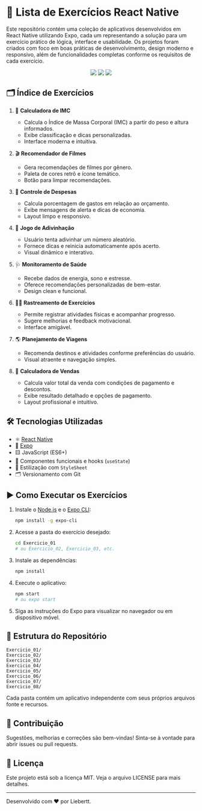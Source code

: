 # 📱 Lista de Exercícios React Native

Este repositório contém uma coleção de aplicativos desenvolvidos em React Native utilizando Expo, cada um representando a solução para um exercício prático de lógica, interface e usabilidade. Os projetos foram criados com foco em boas práticas de desenvolvimento, design moderno e responsivo, além de funcionalidades completas conforme os requisitos de cada exercício.

<div align="center">
   <img src="https://img.shields.io/badge/React%20Native-Expo-blue" />
   <img src="https://img.shields.io/badge/JavaScript-ES6%2B-yellow" />
   <img src="https://img.shields.io/badge/Design-Moderno-green" />
</div>


## 🗂️ Índice de Exercícios


1. 🧮 **Calculadora de IMC**
   - Calcula o Índice de Massa Corporal (IMC) a partir do peso e altura informados.
   - Exibe classificação e dicas personalizadas.
   - Interface moderna e intuitiva.

2. 🎬 **Recomendador de Filmes**
   - Gera recomendações de filmes por gênero.
   - Paleta de cores retrô e ícone temático.
   - Botão para limpar recomendações.

3. 💸 **Controle de Despesas**
   - Calcula porcentagem de gastos em relação ao orçamento.
   - Exibe mensagens de alerta e dicas de economia.
   - Layout limpo e responsivo.

4. 🎲 **Jogo de Adivinhação**
   - Usuário tenta adivinhar um número aleatório.
   - Fornece dicas e reinicia automaticamente após acerto.
   - Visual dinâmico e interativo.

5. 🩺 **Monitoramento de Saúde**
   - Recebe dados de energia, sono e estresse.
   - Oferece recomendações personalizadas de bem-estar.
   - Design clean e funcional.

6. 🏃‍♂️ **Rastreamento de Exercícios**
   - Permite registrar atividades físicas e acompanhar progresso.
   - Sugere melhorias e feedback motivacional.
   - Interface amigável.

7. 🌎 **Planejamento de Viagens**
   - Recomenda destinos e atividades conforme preferências do usuário.
   - Visual atraente e navegação simples.

8. 🛒 **Calculadora de Vendas**
   - Calcula valor total da venda com condições de pagamento e descontos.
   - Exibe resultado detalhado e opções de pagamento.
   - Layout profissional e intuitivo.


## 🛠️ Tecnologias Utilizadas

- ⚛️ [React Native](https://reactnative.dev/)
- 🚀 [Expo](https://expo.dev/)
- 🟨 JavaScript (ES6+)
- 🧩 Componentes funcionais e hooks (`useState`)
- 🎨 Estilização com `StyleSheet`
- 🗂️ Versionamento com Git


## ▶️ Como Executar os Exercícios

1. Instale o [Node.js](https://nodejs.org/) e o [Expo CLI](https://docs.expo.dev/get-started/installation/):
   ```bash
   npm install -g expo-cli
   ```
2. Acesse a pasta do exercício desejado:
   ```bash
   cd Exercicio_01
   # ou Exercicio_02, Exercicio_03, etc.
   ```
3. Instale as dependências:
   ```bash
   npm install
   ```
4. Execute o aplicativo:
   ```bash
   npm start
   # ou expo start
   ```
5. Siga as instruções do Expo para visualizar no navegador ou em dispositivo móvel.


## 📁 Estrutura do Repositório

```
Exercicio_01/
Exercicio_02/
Exercicio_03/
Exercicio_04/
Exercicio_05/
Exercicio_06/
Exercicio_07/
Exercicio_08/
```
Cada pasta contém um aplicativo independente com seus próprios arquivos fonte e recursos.


## 🤝 Contribuição

Sugestões, melhorias e correções são bem-vindas! Sinta-se à vontade para abrir issues ou pull requests.


## 📄 Licença

Este projeto está sob a licença MIT. Veja o arquivo LICENSE para mais detalhes.


---

Desenvolvido com ❤️ por Liebertt.
